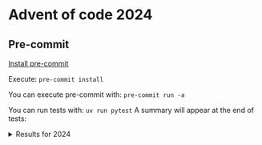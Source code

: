 # Advent of code 2024

## Pre-commit

[Install pre-commit](https://pre-commit.com/#install)

Execute: `pre-commit install`

You can execute pre-commit with: `pre-commit run -a`

You can run tests with: `uv run pytest`
A summary will appear at the end of tests:

<details>

<summary>Results for 2024</summary>

                             Advent of Code Results
┏━━━━━━┳━━━━━┳━━━━━━━━┳━━━━━━━━┳━━━━━━━━━━━━━━━━━━━━━━━┳━━━━━━━━━━━━━━━━━━━━━━━┓
┃ Year ┃ Day ┃ Part 1 ┃ Part 2 ┃ Time Execution Part 1 ┃ Time Execution Part 2 ┃
┡━━━━━━╇━━━━━╇━━━━━━━━╇━━━━━━━━╇━━━━━━━━━━━━━━━━━━━━━━━╇━━━━━━━━━━━━━━━━━━━━━━━┩
│ 2024 │  1  │   ✅   │   ✅   │          1ms          │          1ms          │
├──────┼─────┼────────┼────────┼───────────────────────┼───────────────────────┤
│ 2024 │  2  │   ✅   │   ✅   │          4ms          │          3ms          │
├──────┼─────┼────────┼────────┼───────────────────────┼───────────────────────┤
│ 2024 │  3  │   ✅   │   ✅   │          5ms          │          5ms          │
├──────┼─────┼────────┼────────┼───────────────────────┼───────────────────────┤
│ 2024 │  4  │   ✅   │   ✅   │         82ms          │         14ms          │
├──────┼─────┼────────┼────────┼───────────────────────┼───────────────────────┤
│ 2024 │  5  │   ✅   │   ✅   │          2ms          │          6ms          │
├──────┼─────┼────────┼────────┼───────────────────────┼───────────────────────┤
│ 2024 │  7  │   ✅   │   ⏳   │         158ms         │          N/A          │
├──────┼─────┼────────┼────────┼───────────────────────┼───────────────────────┤
│ 2024 │  8  │   ✅   │   ✅   │          1ms          │          1ms          │
├──────┼─────┼────────┼────────┼───────────────────────┼───────────────────────┤
│ 2024 │  9  │   ⏳   │   ⏳   │          N/A          │          N/A          │
├──────┼─────┼────────┼────────┼───────────────────────┼───────────────────────┤
│ 2024 │ 10  │   ✅   │   ✅   │          3ms          │          3ms          │
├──────┼─────┼────────┼────────┼───────────────────────┼───────────────────────┤
│ 2024 │ 11  │   ✅   │   ✅   │          2ms          │         69ms          │
├──────┼─────┼────────┼────────┼───────────────────────┼───────────────────────┤
│ 2024 │ 12  │   ✅   │   ✅   │         172ms         │         171ms         │
├──────┼─────┼────────┼────────┼───────────────────────┼───────────────────────┤
│ 2024 │ 13  │   ✅   │   ✅   │          6ms          │          5ms          │
├──────┼─────┼────────┼────────┼───────────────────────┼───────────────────────┤
│ 2024 │ 14  │   ✅   │   ✅   │         23ms          │         962ms         │
├──────┼─────┼────────┼────────┼───────────────────────┼───────────────────────┤
│ 2024 │ 15  │   ✅   │   ✅   │          8ms          │         14ms          │
├──────┼─────┼────────┼────────┼───────────────────────┼───────────────────────┤
│ 2024 │ 16  │   ✅   │   ✅   │         174ms         │         178ms         │
├──────┼─────┼────────┼────────┼───────────────────────┼───────────────────────┤
│ 2024 │ 17  │   ✅   │   ⏳   │          1ms          │          N/A          │
├──────┼─────┼────────┼────────┼───────────────────────┼───────────────────────┤
│ 2024 │ 18  │   ✅   │   ⏳   │         210ms         │          N/A          │
├──────┼─────┼────────┼────────┼───────────────────────┼───────────────────────┤
│ 2024 │ 19  │   ✅   │   ✅   │         51ms          │         407ms         │
├──────┼─────┼────────┼────────┼───────────────────────┼───────────────────────┤
│ 2024 │ 20  │   ⏳   │   ⏳   │          N/A          │          N/A          │
├──────┼─────┼────────┼────────┼───────────────────────┼───────────────────────┤
│ 2024 │ 21  │   ✅   │  N/A   │          8ms          │          N/A          │
├──────┼─────┼────────┼────────┼───────────────────────┼───────────────────────┤
│ 2024 │ 22  │   ✅   │   ⏳   │         871ms         │          N/A          │
├──────┼─────┼────────┼────────┼───────────────────────┼───────────────────────┤
│ 2024 │ 23  │   ✅   │   ✅   │         66ms          │         49ms          │
├──────┼─────┼────────┼────────┼───────────────────────┼───────────────────────┤
│ 2024 │ 24  │   ✅   │   ⏳   │          1ms          │          N/A          │
├──────┼─────┼────────┼────────┼───────────────────────┼───────────────────────┤
│ 2024 │ 25  │   ✅   │  N/A   │         14ms          │          N/A          │
└──────┴─────┴────────┴────────┴───────────────────────┴───────────────────────┘

</details>
